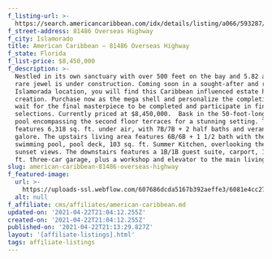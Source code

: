 ```yaml
---
f_listing-url: >-
  https://search.americancaribbean.com/idx/details/listing/a066/593287/81486-Overseas-Highway-ISLAMORADA-FL-33036
f_street-address: 81486 Overseas Highway
f_city: Islamorado
title: American Caribbean – 81486 Overseas Highway
f_state: Florida
f_list-price: $8,450,000
f_description: >-
  Nestled in its own sanctuary with over 500 feet on the bay and 5.82 acres, a
  rare jewel is under construction. Coming soon in a sought-after and rare
  Islamorada location, you will find this Caribbean influenced estate home under
  creation. Purchase now as the mega shell and personalize the completion or
  wait for the final masterpiece to be completed and participate in finishes and
  selections. Currently priced at $8,450,000.  Bask in the 50-foot-long swimming
  pool encompassing the second floor terraces for a stunning setting. The home
  features 6,318 sq. ft. under air, with 7B/7B + 2 half baths and verandas
  galore. The upstairs living area features 6B/6B + 1 1/2 bath with the 50' long
  swimming pool, pool deck, 103 sq. ft. Summer Kitchen, overlooking the bay &
  sunset views. The downstairs features a 1B/1B guest suite, carport, 1,600 sq.
  ft. three-car garage, plus a workshop and elevator to the main living area.\n
slug: american-caribbean-81486-overseas-highway
f_featured-image:
  url: >-
    https://uploads-ssl.webflow.com/607686dcda5167b392aeffe3/6081e4cc27cdec642e106226_6077da5735f7f1a51c9fe6d7_602e946b43b7f20201106184220214711000000-o-1.jpeg
  alt: null
f_affiliate: cms/affiliates/american-caribbean.md
updated-on: '2021-04-22T21:04:12.255Z'
created-on: '2021-04-22T21:04:12.255Z'
published-on: '2021-04-22T21:13:29.827Z'
layout: '[affiliate-listings].html'
tags: affiliate-listings
---
```




